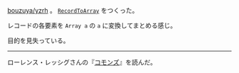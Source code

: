[bouzuya/yzrh][] 。 [`RecordToArray`](https://github.com/bouzuya/yzrh/blob/d799aab6170acf48af64e88882fcdfc9da8fc63a/src/CommandLineOption/RecordToArray.purs) をつくった。

レコードの各要素を `Array a` の `a` に変換してまとめる感じ。

目的を見失っている。

-----

ローレンス・レッシグさんの『[コモンズ][asin:4798102040]』を読んだ。

[asin:4798102040]: https://www.amazon.co.jp/dp/4798102040/
[bouzuya/yzrh]: https://github.com/bouzuya/yzrh
